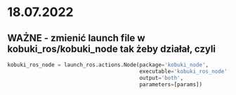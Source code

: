 # 18.07.2022

## WAŻNE - zmienić launch file w kobuki_ros/kobuki_node tak żeby działał, czyli 
```python
kobuki_ros_node = launch_ros.actions.Node(package='kobuki_node',
                                          executable='kobuki_ros_node',
                                          output='both',
                                          parameters=[params])
```